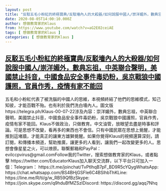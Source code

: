 ```yaml
---
layout: post
title: "反駁五毛小粉紅的終極寶典/反駁墻內人的大殺器/如何說服中國人/崇洋媚外，數典忘祖，中英聯合聲明，美國禁止抖音，中國食品安全事件毒奶粉，吳京戰狼中國護照，官員作秀，疫情有家不能回"
date: 2020-08-05T14:00:10.000Z
author: 想做教育家的Klaus
from: https://www.youtube.com/watch?v=aG2E02ceiAE
tags: [ 想做教育家的Klaus ]
categories: [ 想做教育家的Klaus ]
---
```

<!--1596636010000-->
[反駁五毛小粉紅的終極寶典/反駁墻內人的大殺器/如何說服中國人/崇洋媚外，數典忘祖，中英聯合聲明，美國禁止抖音，中國食品安全事件毒奶粉，吳京戰狼中國護照，官員作秀，疫情有家不能回](https://www.youtube.com/watch?v=aG2E02ceiAE)
------

<div>
五毛和小粉紅代表了被洗腦的中國人的思維，本視頻終結了他們的思維模式，知己知彼，才能百戰不殆。也有利於我們洗白墻內人。圖文版https://telegra.ph/Klaus-00-07-22涉及內容：崇洋媚外，數典忘祖，中英聯合聲明，美國禁止抖音，中國食品安全事件毒奶粉，吳京戰狼中國護照，官員作秀，疫情有家不能回。Klaus不做政治，只做教育。中文油管，放眼望去盡是時事和評論。可是思想不改變，看再多的東西也不會信。只有中國民眾在思想上覺醒，才能推到這堵牆，才能真正的讓東方雄獅覺醒。如果你覺得Klaus的視頻還算深刻，請訂閱，和傳播本頻道，幫助推廣，讓更多的人看到，讓我們一起改變更多的人。思想會像星星之火，可以燎原。聯繫郵箱和PayPal：evilccpvirus@gmail.comFollow我的Twitter，搜索想做教育家的Klaus，或者點擊 https://twitter.com/EducatorKlaus加入聊天交流群，以下平台只可加入一個：Telegram： https://t.me/joinchat/TvPtlhqB7pF_BD9R5cYQygWhatsApp: https://chat.whatsapp.com/BS4BHjGSFle6C4BSlhbThKLine: https://line.me/R/ti/g/w_RB59QfBzSkype: https://join.skype.com/q9hduBfMZSzlDiscord: https://discord.gg/aqq7Nhq
</div>
